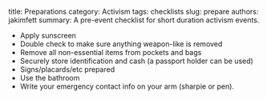 title: Preparations
category: Activism
tags: checklists
slug: prepare
authors: jakimfett
summary: A pre-event checklist for short duration activism events.

* Apply sunscreen
* Double check to make sure anything weapon-like is removed
* Remove all non-essential items from pockets and bags
* Securely store identification and cash (a passport holder can be used)
* Signs/placards/etc prepared
* Use the bathroom
* Write your emergency contact info on your arm (sharpie or pen).
